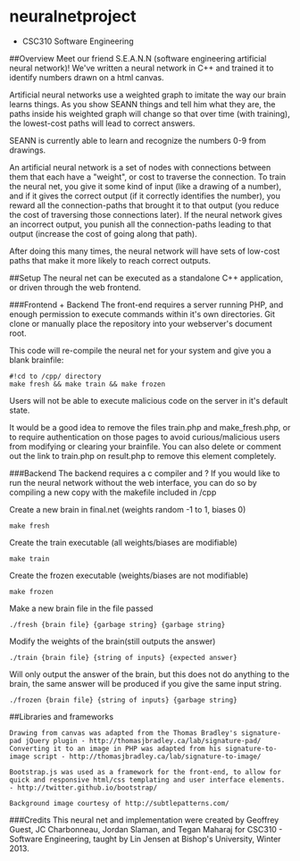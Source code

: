 neuralnetproject
================

- CSC310 Software Engineering


##Overview
Meet our friend S.E.A.N.N (software engineering artificial neural network)! 
We've written a neural network in C++ and trained it to identify numbers drawn on a html canvas.

Artificial neural networks use a weighted graph to imitate the way our brain learns things.
As you show SEANN things and tell him what they are, the paths inside his weighted graph will change so that over time (with training), the lowest-cost paths will lead to correct answers.

SEANN is currently able to learn and recognize the numbers 0-9 from drawings.

An artificial neural network is a set of nodes with connections between them that each have a "weight", or cost to traverse the connection.
To train the neural net, you give it some kind of input (like a drawing of a number), and if it gives the correct output (if it correctly identifies the number), you reward all the connection-paths that brought it to that output (you reduce the cost of traversing those connections later).
If the neural network gives an incorrect output, you punish all the connection-paths leading to that output (increase the cost of going along that path).

After doing this many times, the neural network will have sets of low-cost paths that make it more likely to reach correct outputs.


##Setup
The neural net can be executed as a standalone C++ application, or driven through the web frontend.

###Frontend + Backend
The front-end requires a server running PHP, and enough permission to execute commands within it's own directories.
Git clone or manually place the repository into your webserver's document root.

This code will re-compile the neural net for your system and give you a blank brainfile:

	#!cd to /cpp/ directory
	make fresh && make train && make frozen

Users will not be able to execute malicious code on the server in it's default state.

It would be a good idea to remove the files train.php and make_fresh.php, or to require authentication on those pages to avoid curious/malicious users from modifying or clearing your brainfile. You can also delete or comment out the link to train.php on result.php to remove this element completely.

###Backend
The backend requires  a c compiler and ?
If you would like to run the neural network without the web interface, you can do so by compiling a new copy with the makefile included in /cpp

Create a new brain in final.net (weights random -1 to 1, biases 0)

	make fresh

Create the train executable (all weights/biases are modifiable)

	make train

Create the frozen executable (weights/biases are not modifiable)

	make frozen

Make a new brain file in the file passed

	./fresh {brain file} {garbage string} {garbage string}
	
Modify the weights of the brain(still outputs the answer)

	./train {brain file} {string of inputs} {expected answer}

Will only output the answer of the brain, but this does not do anything to the brain, the same answer will be produced if you give the same input string.

	./frozen {brain file} {string of inputs} {garbage string}


##Libraries and frameworks

	Drawing from canvas was adapted from the Thomas Bradley's signature-pad jQuery plugin - http://thomasjbradley.ca/lab/signature-pad/ 
	Converting it to an image in PHP was adapted from his signature-to-image script - http://thomasjbradley.ca/lab/signature-to-image/

	Bootstrap.js was used as a framework for the front-end, to allow for quick and responsive html/css templating and user interface elements. - http://twitter.github.io/bootstrap/

	Background image courtesy of http://subtlepatterns.com/
	
###Credits
This neural net and implementation were created by Geoffrey Guest, JC
Charbonneau, Jordan Slaman, and Tegan Maharaj for CSC310 - Software
Engineering, taught by Lin Jensen at Bishop's University, Winter 2013.
